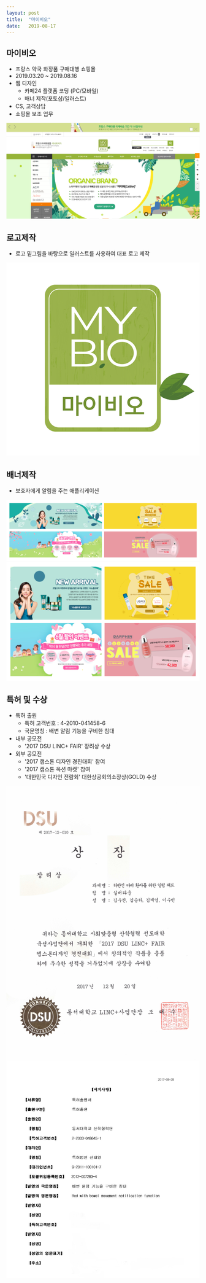 ```yaml
---
layout: post
title:  "마이비오"
date:   2019-08-17
---
```


## 마이비오
* 프랑스 약국 화장품 구매대행 쇼핑몰
* 2019.03.20 ~ 2019.08.16
* 웹 디자인
  * 카페24 플랫폼 코딩 (PC/모바일)
  * 배너 제작(포토샵/일러스트)
* CS, 고객상담
* 쇼핑몰 보조 업무

<img class="system" src="/assets/img/mybio/mybio.png">

## 로고제작
* 로고 밑그림을 바탕으로 일러스트를 사용하여 대표 로고 제작
<img class="system" src="/assets/img/mybio/logo.png">


## 배너제작
* 보호자에게 알림을 주는 애플리케이션
<img class="system" src="/assets/img/mybio/pcv.png">
<img class="system" src="/assets/img/mybio/mbv.png">

## 특허 및 수상
* 특허 출원
  * 특허 고객번호 : 4-2010-041458-6
  * 국문명칭 : 배변 알림 기능을 구비한 침대
* 내부 공모전
  * '2017 DSU LINC+ FAIR' 장려상 수상
* 외부 공모전
  * '2017 캡스톤 디자인 경진대회' 참여
  * '2017 캡스톤 옥션 마켓' 참여
  * '대한민국 디자인 전람회' 대한상공회의소장상(GOLD) 수상


<img class="price" src="/assets/img/price.jpg">
<img class="price" src="/assets/img/right.jpg">
